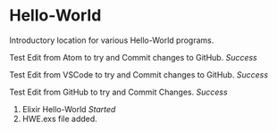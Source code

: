 # Hello-World
Introductory location for various Hello-World programs.

Test Edit from Atom to try and Commit changes to GitHub. _Success_

Test Edit from VSCode to try and Commit changes to GitHub. _Success_

Test Edit from GitHub to try and Commit Changes. _Success_

1) Elixir Hello-World _Started_
2) HWE.exs file added. 
